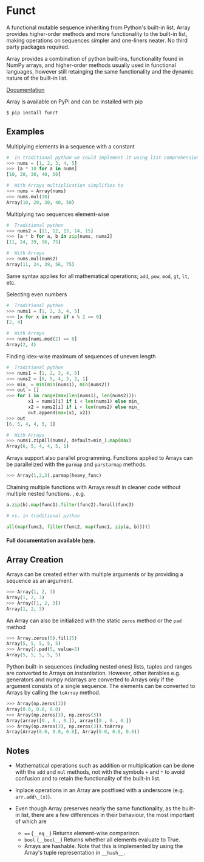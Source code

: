# Funct

A functional mutable sequence inheriting from Python's built-in list.
Array provides higher-order methods and more functionality to the built-in
list, making operations on sequences simpler and one-liners neater.
No third party packages required.

Array provides a combination of python built-ins, functionality found in NumPy arrays,
and higher-order methods usually used in functional languages, however still retainging
the same functionality and the dynamic nature of the built-in list.

[Documentation](https://Lauriat.github.io/funct/Array.html)

Array is available on PyPi and can be installed with pip
```python
$ pip install funct
```


Examples
-------

Multiplying elements in a sequence with a constant

```python
#  In traditional python we could implement it using list comprehensions as follows
>>> nums = [1, 2, 3, 4, 5]
>>> [a * 10 for a in nums]
[10, 20, 30, 40, 50]

#  With Arrays multiplication simplifies to
>>> nums = Array(nums)
>>> nums.mul(10)
Array(10, 20, 30, 40, 50)
```
Multiplying two sequences element-wise
```python
#  Traditional python
>>> nums2 = [11, 12, 13, 14, 15]
>>> [a * b for a, b in zip(nums, nums2]
[11, 24, 39, 56, 75]

#  With Arrays
>>> nums.mul(nums2)
Array(11, 24, 39, 56, 75)
```
Same syntax applies for all mathematical operations; `add`, `pow`, `mod`, `gt`, `lt`, etc.

Selecting even numbers
```python
#  Traditional python
>>> nums1 = [1, 2, 3, 4, 5]
>>> [x for x in nums if x % 2 == 0]
[2, 4]

#  With Arrays
>>> nums[nums.mod(2) == 0]
Array(2, 4)
```
Finding idex-wise maximum of sequences of uneven length
```python
#  Traditional python
>>> nums1 = [1, 2, 3, 4, 5]
>>> nums2 = [6, 5, 4, 3, 2, 1]
>>> min_ = min(min(nums1), min(nums2))
>>> out = []
>>> for i in range(max(len(nums1), len(nums2))):
        x1 = nums1[i] if i < len(nums1) else min_
        x2 = nums2[i] if i < len(nums2) else min_
        out.append(max(x1, x2))
>>> out
[6, 5, 4, 4, 5, 1]

#  With Arrays
>>> nums1.zipAll(nums2, default=min_).map(max)
Array(6, 5, 4, 4, 5, 1)
```
Arrays support also parallel programming.
Functions applied to Arrays can be parallelized with the `parmap` and
`parstarmap` methods.
```python
>>> Array(1,2,3).parmap(heavy_func)
```

Chaining multiple functions with Arrays result in cleaner code without multiple
nested functions.
, e.g.
```python
a.zip(b).map(func1).filter(func2).forall(func3)

# vs. in traditional python

all(map(func3, filter(func2, map(func1, zip(a, b)))))
```


#### Full documentation available [here](https://Lauriat.github.io/funct/Array.html).

Array Creation
-------
Arrays can be created either with multiple arguments or by providing a sequence
as an argument.

```python
>>> Array(1, 2, 3)
Array(1, 2, 3)
>>> Array([1, 2, 3])
Array(1, 2, 3)
```

An Array can also be initialized with the static `zeros` method or the `pad` method
```python
>>> Array.zeros(5).fill(5)
Array(5, 5, 5, 5, 5)
>>> Array().pad(5, value=5)
Array(5, 5, 5, 5, 5)
```

Python built-in sequences (including nested ones) lists, tuples and ranges are converted to
Arrays on instantiation. However, other iterables e.g. generators and numpy ndarrays
are converted to Arrays only if the argument consists of a single sequence. The elements
can be converted to Arrays by calling the `toArray` method.
```python
>>> Array(np.zeros(3))
Array(0.0, 0.0, 0.0)
>>> Array(np.zeros(3), np.zeros(3))
Array(array([0., 0., 0.]), array([0., 0., 0.])
>>> Array(np.zeros(3), np.zeros(3)).toArray
Array(Array(0.0, 0.0, 0.0], Array(0.0, 0.0, 0.0))
```


Notes
-------
- Mathematical operations such as addition or multiplication can be done with the
  `add` and `mul` methods, not with the symbols `+` and `*` to avoid confusion and to
  retain the functionality of the built-in list.
- Inplace operations in an Array are postfixed with a underscore (e.g. `arr.add\_(x)`).

- Even though Array preserves nearly the same functionality, 
  as the built-in list, there are a few differences in their behaviour, the most
  important of which are
    - `==` (`__eq__`) Returns element-wise comparison.
    - `bool` (`__bool__`) Returns whether all elements evaluate to True.
    - Arrays are hashable. Note that this is implemented by using the Array's tuple representation in `__hash__`.



